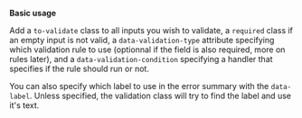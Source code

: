 **Basic usage**

Add a `to-validate` class to all inputs you wish to validate,
a `required` class if an empty input is not valid,
a `data-validation-type` attribute specifying which validation rule to use (optionnal if
the field is also required, more on rules later),
and a `data-validation-condition` specifying a handler that specifies if the rule should run or not.

You can also specify which label to use in the error summary with the `data-label`.
Unless specified, the validation class will try to find the label and use it's text.